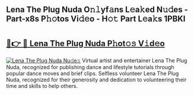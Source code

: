 ## Lena The Plug Nuda O𝚗𝚕yf𝚊ns L𝚎a𝚔ed N𝚞𝚍es - Part-x8s P𝚑𝚘tos Vi𝚍𝚎o - H𝚘𝚝 Part L𝚎a𝚔s 1PBKl

# <h2><a href="http://kf03ej.oniu.top/?m=Lena+The+Plug+Nuda">🔗👉 🔴 Lena The Plug Nuda P𝚑ot𝚘𝚜 V𝚒d𝚎o</a></h2>

[![Lena The Plug Nuda Nu𝚍e𝚜](https://i.imgur.com/0qMVB7G.gif)](http://kf03ej.oniu.top/?m=Lena+The+Plug+Nuda)
Virtual artist and entertainer Lena The Plug Nuda, recognized for publishing dance and lifestyle tutorials through popular dance moves and brief clips. Selfless volunteer Lena The Plug Nuda, recognized for their generosity and dedication to volunteering their time and skills to help others.  
